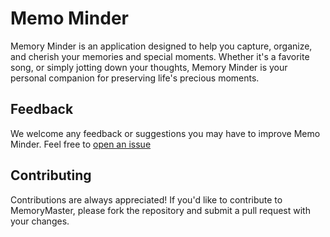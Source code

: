 # Memo Minder

Memory Minder is an application designed to help you capture, organize, and cherish your memories and special moments. Whether it's a favorite song, or simply jotting down your thoughts, Memory Minder is your personal companion for preserving life's precious moments.

## Feedback

We welcome any feedback or suggestions you may have to improve Memo Minder. Feel free to [open an issue](https://github.com/LalbaAnthony/memo-minder/issues)

## Contributing

Contributions are always appreciated! If you'd like to contribute to MemoryMaster, please fork the repository and submit a pull request with your changes.

